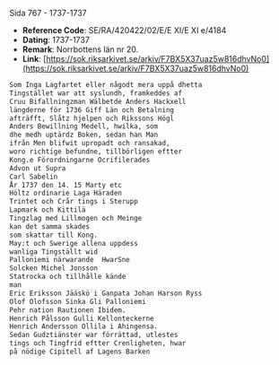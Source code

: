 Sida 767 - 1737-1737

- **Reference Code**: SE/RA/420422/02/E/E XI/E XI e/4184
- **Dating**: 1737-1737
- **Remark**: Norrbottens län nr 20.
- **Link**: [https://sok.riksarkivet.se/arkiv/F7BX5X37uaz5w816dhvNo0](https://sok.riksarkivet.se/arkiv/F7BX5X37uaz5w816dhvNo0)

```txt linenums="1"
Som Inga Lagfartet eller någodt mera uppå dhetta
Tingstället war att syslundh, framkeddes af
Cruu Bifallningzman Wälbetde Anders Hackxell
längderne för 1736 Giff Län och Betalning
afträfft, Slåtz hjelpen och Rikssons Högl
Anders Bewillning Medell, hwilka, som
dhe medh uptärdz Boken, sedan han Man
ifrån Men blifwit upropadt och ransakad,
woro richtige befundne, tillbörligen eftter
Kong.e Förordningarne Ocrifilerades
Advon ut Supra
Carl Sabelin
År 1737 den 14. 15 Marty etc
Höltz ordinarie Laga Häraden
Trintet och Crår tings i Sterupp
Lapmark och Kittilä
Tingzlag med Lillmogen och Meinge
kan det samma skades
som skattar till Kong.
May:t och Swerige allena uppdess
wanliga Tingställt wid
Palloniemi närwarande  HwarSne
Solcken Michel Jonsson
Statrocka och tillhålle kände
man
Eric Eriksson Jääskö i Ganpata Johan Harson Ryss
Olof Olofsson Sinka Gli Palloniemi
Pehr nation Rautionen Ibidem.
Henrich Pålsson Gulli Kellonteckerne
Henrich Andersson Ollila i Ahingensa.
Sedan Gudztiänster war förrättad, utlestes
tings och Tingfrid eftter Crenligheten, hwar
på nödige Cipitell af Lagens Barken
```
